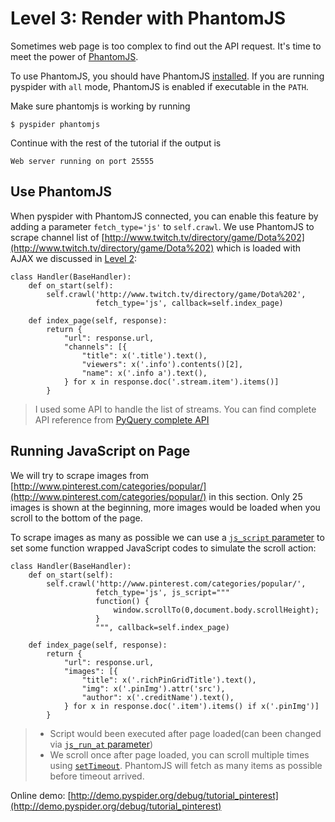 Level 3: Render with PhantomJS
==============================

Sometimes web page is too complex to find out the API request. It's time to meet the power of [PhantomJS].

To use PhantomJS, you should have PhantomJS [installed](http://phantomjs.org/download.html). If you are running pyspider with `all` mode, PhantomJS is enabled if executable in the `PATH`.

Make sure phantomjs is working by running
```
$ pyspider phantomjs
```

Continue with the rest of the tutorial if the output is
```
Web server running on port 25555
```

Use PhantomJS
-------------

When pyspider with PhantomJS connected, you can enable this feature by adding a parameter `fetch_type='js'` to `self.crawl`. We use PhantomJS to scrape channel list of  [http://www.twitch.tv/directory/game/Dota%202](http://www.twitch.tv/directory/game/Dota%202) which is loaded with AJAX we discussed in [Level 2](tutorial/AJAX-and-more-HTTP#ajax):

```
class Handler(BaseHandler):
    def on_start(self):
        self.crawl('http://www.twitch.tv/directory/game/Dota%202',
                   fetch_type='js', callback=self.index_page)
             
    def index_page(self, response):
        return {
            "url": response.url,
            "channels": [{
                "title": x('.title').text(),
                "viewers": x('.info').contents()[2],
                "name": x('.info a').text(),
            } for x in response.doc('.stream.item').items()]
        }
```
> I used some API to handle the list of streams. You can find complete API reference from [PyQuery complete API](https://pythonhosted.org/pyquery/api.html)

Running JavaScript on Page
--------------------------

We will try to scrape images from [http://www.pinterest.com/categories/popular/](http://www.pinterest.com/categories/popular/) in this section. Only 25 images is shown at the beginning, more images would be loaded when you scroll to the bottom of the page.

To scrape images as many as possible we can use a [`js_script` parameter](/apis/self.crawl/#enable-javascript-fetcher-need-support-by-fetcher) to set some function wrapped JavaScript codes to simulate the scroll action: 

```
class Handler(BaseHandler):
    def on_start(self):
        self.crawl('http://www.pinterest.com/categories/popular/',
                   fetch_type='js', js_script="""
                   function() {
                       window.scrollTo(0,document.body.scrollHeight);
                   }
                   """, callback=self.index_page)

    def index_page(self, response):
        return {
            "url": response.url,
            "images": [{
                "title": x('.richPinGridTitle').text(),
                "img": x('.pinImg').attr('src'),
                "author": x('.creditName').text(),
            } for x in response.doc('.item').items() if x('.pinImg')]
        }
```

> * Script would been executed after page loaded(can been changed via [`js_run_at` parameter](/apis/self.crawl/#enable-javascript-fetcher-need-support-by-fetcher))
> * We scroll once after page loaded, you can scroll multiple times using [`setTimeout`](https://developer.mozilla.org/en-US/docs/Web/API/WindowTimers.setTimeout). PhantomJS will fetch as many items as possible before timeout arrived.

Online demo: [http://demo.pyspider.org/debug/tutorial_pinterest](http://demo.pyspider.org/debug/tutorial_pinterest)



[PhantomJS]:           http://phantomjs.org/

